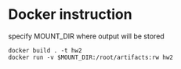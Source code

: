 # Docker instruction 

specify MOUNT_DIR where output will be stored 

```
docker build . -t hw2
docker run -v $MOUNT_DIR:/root/artifacts:rw hw2
```
